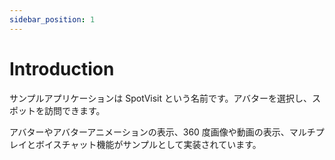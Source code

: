 ```yaml
---
sidebar_position: 1
---
```


# Introduction

サンプルアプリケーションは SpotVisit という名前です。アバターを選択し、スポットを訪問できます。

アバターやアバターアニメーションの表示、360 度画像や動画の表示、マルチプレイとボイスチャット機能がサンプルとして実装されています。
